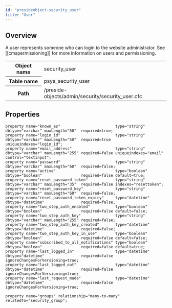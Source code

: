 ```yaml
---
id: "presideobject-security_user"
title: "User"
---
```


## Overview


A user represents someone who can login to the website administrator.
See [[cmspermissioning]] for more information on users and permissioning.

<div class="table-responsive"><table class="table table-condensed"><tr><th>Object name</th><td>  security_user</td></tr><tr><th>Table name</th><td>  psys_security_user</td></tr><tr><th>Path</th><td>  /preside-objects/admin/security/security_user.cfc</td></tr></table></div>

## Properties


```luceescript
property name="known_as"                        type="string"   dbtype="varchar" maxLength="50"  required=true;
property name="login_id"                        type="string"   dbtype="varchar" maxLength="50"  required=true  uniqueindexes="login_id";
property name="email_address"                   type="string"   dbtype="varchar" maxLength="255" required=false uniqueindexes="email" control="textinput";
property name="password"                        type="string"   dbtype="varchar" maxLength="60"  required=false;
property name="active"                          type="boolean"  dbtype="boolean"                 required=false default=true;
property name="reset_password_token"            type="string"   dbtype="varchar" maxLength="35"  required=false indexes="resettoken";
property name="reset_password_key"              type="string"   dbtype="varchar" maxLength="60"  required=false;
property name="reset_password_token_expiry"     type="datetime" dbtype="datetime"                required=false;
property name="two_step_auth_enabled"           type="boolean"  dbtype="boolean"                 required=false default=false;
property name="two_step_auth_key"               type="string"   dbtype="varchar" maxLength="255" required=false;
property name="two_step_auth_key_created"       type="datetime" dbtype="datetime"                required=false;
property name="two_step_auth_key_in_use"        type="boolean"  dbtype="boolean"                 required=false default=false;
property name="subscribed_to_all_notifications" type="boolean"  dbtype="boolean"                 required=false default=true;
property name="last_logged_in"                  type="datetime" dbtype="datetime"                required=false ignoreChangesForVersioning=true;
property name="last_logged_out"                 type="datetime" dbtype="datetime"                required=false ignoreChangesForVersioning=true;
property name="last_request_made"               type="datetime" dbtype="datetime"                required=false ignoreChangesForVersioning=true;

property name="groups" relationship="many-to-many" relatedTo="security_group";
```